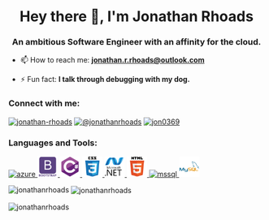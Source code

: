 <h1 align="center">Hey there 👋, I'm Jonathan Rhoads</h1>
<h3 align="center">An ambitious Software Engineer with an affinity for the cloud.</h3>

- 📫 How to reach me: **jonathan.r.rhoads@outlook.com**

- ⚡ Fun fact: **I talk through debugging with my dog.**

<!--### Blogs posts
<!-- BLOG-POST-LIST:START -->
<!-- BLOG-POST-LIST:END -->


<h3 align="left">Connect with me:</h3>
<p align="left">
<a href="https://linkedin.com/in/jonathan-rhoads" target="blank"><img align="center" src="https://cdn.jsdelivr.net/npm/simple-icons@3.0.1/icons/linkedin.svg" alt="jonathan-rhoads" height="30" width="40" /></a>
<a href="https://medium.com/@jonathanrhoads" target="blank"><img align="center" src="https://cdn.jsdelivr.net/npm/simple-icons@3.0.1/icons/medium.svg" alt="@jonathanrhoads" height="30" width="40" /></a>
<a href="https://www.leetcode.com/jon0369" target="blank"><img align="center" src="https://cdn.jsdelivr.net/npm/simple-icons@3.0.1/icons/leetcode.svg" alt="jon0369" height="30" width="40" /></a>
</p>

<h3 align="left">Languages and Tools:</h3>
<p align="left"> <a href="https://azure.microsoft.com/en-in/" target="_blank"> <img src="https://www.vectorlogo.zone/logos/microsoft_azure/microsoft_azure-icon.svg" alt="azure" width="40" height="40"/> </a> <a href="https://getbootstrap.com" target="_blank"> <img src="https://raw.githubusercontent.com/devicons/devicon/master/icons/bootstrap/bootstrap-plain-wordmark.svg" alt="bootstrap" width="40" height="40"/> </a> <a href="https://www.w3schools.com/cs/" target="_blank"> <img src="https://raw.githubusercontent.com/devicons/devicon/master/icons/csharp/csharp-original.svg" alt="csharp" width="40" height="40"/> </a> <a href="https://www.w3schools.com/css/" target="_blank"> <img src="https://raw.githubusercontent.com/devicons/devicon/master/icons/css3/css3-original-wordmark.svg" alt="css3" width="40" height="40"/> </a> <a href="https://dotnet.microsoft.com/" target="_blank"> <img src="https://raw.githubusercontent.com/devicons/devicon/master/icons/dot-net/dot-net-original-wordmark.svg" alt="dotnet" width="40" height="40"/> </a> <a href="https://www.w3.org/html/" target="_blank"> <img src="https://raw.githubusercontent.com/devicons/devicon/master/icons/html5/html5-original-wordmark.svg" alt="html5" width="40" height="40"/> </a> <a href="https://www.microsoft.com/en-us/sql-server" target="_blank"> <img src="https://cdn.worldvectorlogo.com/logos/microsoft-sql-server.svg" alt="mssql" width="40" height="40"/> </a> <a href="https://www.mysql.com/" target="_blank"> <img src="https://raw.githubusercontent.com/devicons/devicon/master/icons/mysql/mysql-original-wordmark.svg" alt="mysql" width="40" height="40"/> </a> </p>

<p><img align="left" src="https://github-readme-stats.vercel.app/api/top-langs?username=jonathanrhoads&show_icons=true&locale=en&layout=compact" alt="jonathanrhoads" /></p>

<p>&nbsp;<img align="center" src="https://github-readme-stats.vercel.app/api?username=jonathanrhoads&show_icons=true&locale=en" alt="jonathanrhoads" /></p>

<p><img align="center" src="https://github-readme-streak-stats.herokuapp.com/?user=jonathanrhoads&" alt="jonathanrhoads" /></p>
</a>

<!--
**jonathanrhoads/jonathanrhoads** is a ✨ _special_ ✨ repository because its `README.md` (this file) appears on your GitHub profile.

Here are some ideas to get you started:

- 🔭 I’m currently working on ...
- 🌱 I’m currently learning ...
- 👯 I’m looking to collaborate on ...
- 🤔 I’m looking for help with ...
- 💬 Ask me about ...
- 📫 How to reach me: ...
- 😄 Pronouns: ...
- ⚡ Fun fact: ...
-->
